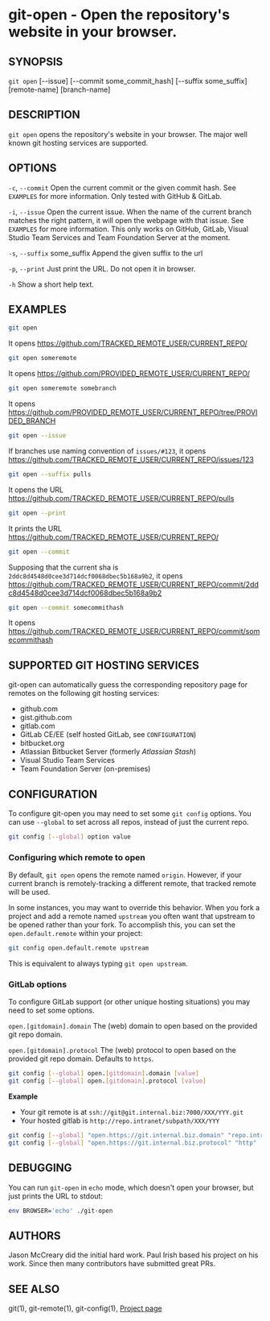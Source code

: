 # git-open - Open the repository's website in your browser.


## SYNOPSIS

`git open` [--issue] [--commit some_commit_hash] [--suffix some_suffix] [remote-name] [branch-name]


## DESCRIPTION

`git open` opens the repository's website in your browser. The major well known
git hosting services are supported.


## OPTIONS

`-c`, `--commit`
  Open the current commit or the given commit hash. See `EXAMPLES` for more information. 
  Only tested with GitHub & GitLab.

`-i`, `--issue`
  Open the current issue. When the name of the current branch matches the right pattern, 
  it will open the webpage with that issue. See `EXAMPLES` for more information. 
  This only works on GitHub, GitLab, Visual Studio Team Services and Team Foundation Server at the moment.

`-s`, `--suffix` some_suffix
  Append the given suffix to the url

`-p`, `--print`
  Just print the URL. Do not open it in browser.

`-h`
  Show a short help text.

## EXAMPLES

```sh
git open
```

It opens https://github.com/TRACKED_REMOTE_USER/CURRENT_REPO/

```sh
git open someremote
```

It opens https://github.com/PROVIDED_REMOTE_USER/CURRENT_REPO/

```sh
git open someremote somebranch
```

It opens https://github.com/PROVIDED_REMOTE_USER/CURRENT_REPO/tree/PROVIDED_BRANCH

```sh
git open --issue
```

If branches use naming convention of `issues/#123`, it opens
https://github.com/TRACKED_REMOTE_USER/CURRENT_REPO/issues/123

```sh
git open --suffix pulls
```

It opens the URL https://github.com/TRACKED_REMOTE_USER/CURRENT_REPO/pulls

```sh
git open --print
```

It prints the URL https://github.com/TRACKED_REMOTE_USER/CURRENT_REPO/

```sh
git open --commit
```

Supposing that the current sha is `2ddc8d4548d0cee3d714dcf0068dbec5b168a9b2`, it opens
https://github.com/TRACKED_REMOTE_USER/CURRENT_REPO/commit/2ddc8d4548d0cee3d714dcf0068dbec5b168a9b2

```sh
git open --commit somecommithash
```

It opens https://github.com/TRACKED_REMOTE_USER/CURRENT_REPO/commit/somecommithash

## SUPPORTED GIT HOSTING SERVICES

git-open can automatically guess the corresponding repository page for remotes
on the following git hosting services:

- github.com
- gist.github.com
- gitlab.com
- GitLab CE/EE (self hosted GitLab, see `CONFIGURATION`)
- bitbucket.org
- Atlassian Bitbucket Server (formerly _Atlassian Stash_)
- Visual Studio Team Services
- Team Foundation Server (on-premises)


## CONFIGURATION

To configure git-open you may need to set some `git config` options. 
You can use `--global` to set across all repos, instead of just the current repo.

```sh
git config [--global] option value
```

### Configuring which remote to open 

By default, `git open` opens the remote named `origin`. However, if your current branch is remotely-tracking a different remote, that tracked remote will be used.

In some instances, you may want to override this behavior. When you fork a project
and add a remote named `upstream` you often want that upstream to be opened
rather than your fork. To accomplish this, you can set the `open.default.remote` within your project:

```sh
git config open.default.remote upstream
```

This is equivalent to always typing `git open upstream`.


### GitLab options

To configure GitLab support (or other unique hosting situations) you may need to set some options.

`open.[gitdomain].domain`
  The (web) domain to open based on the provided git repo domain.

`open.[gitdomain].protocol`
  The (web) protocol to open based on the provided git repo domain. Defaults to `https`.

```sh
git config [--global] open.[gitdomain].domain [value]
git config [--global] open.[gitdomain].protocol [value]
```

**Example**

- Your git remote is at `ssh://git@git.internal.biz:7000/XXX/YYY.git`
- Your hosted gitlab is `http://repo.intranet/subpath/XXX/YYY`

```sh
git config [--global] "open.https://git.internal.biz.domain" "repo.intranet/subpath"
git config [--global] "open.https://git.internal.biz.protocol" "http"
```


## DEBUGGING

You can run `git-open` in `echo` mode, which doesn't open your browser, but just prints the URL to stdout:

```sh
env BROWSER='echo' ./git-open
```


## AUTHORS

Jason McCreary did the initial hard work. Paul Irish based his project on his work. 
Since then many contributors have submitted great PRs.


## SEE ALSO

git(1), git-remote(1), git-config(1), [Project page](https://github.com/paulirish/git-open)
